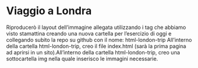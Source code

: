 Viaggio a Londra
===
Riproducerò il layout dell’immagine allegata utilizzando i tag che abbiamo visto stamattina creando una nuova cartella per l’esercizio di oggi e collegando subito la repo su github con il nome: html-london-trip All’interno della cartella html-london-trip, creo il file index.html (sarà la prima pagina ad aprirsi in un sito).All’interno della cartella html-london-trip, creo una sottocartella img nella quale inserisco le immagini necessarie.